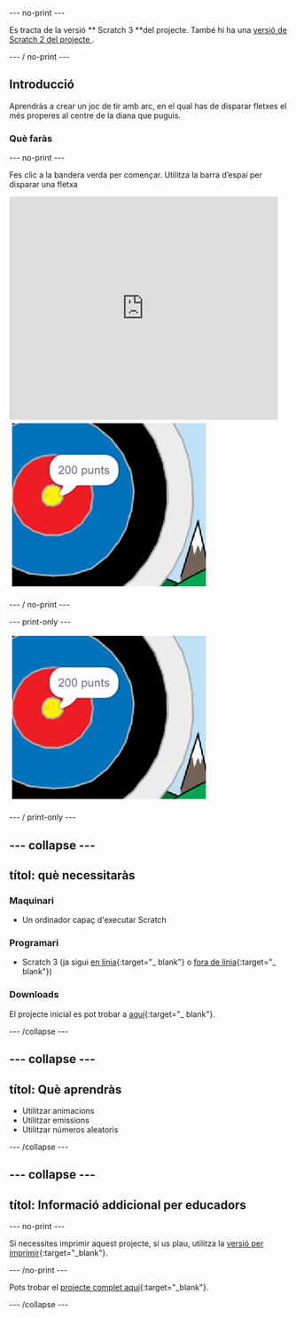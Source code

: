 \--- no-print \---

Es tracta de la versió ** Scratch 3 **del projecte. També hi ha una [ versió de Scratch 2 del projecte ](https://projects.raspberrypi.org/en/projects/archery-scratch2).

\--- / no-print \---

## Introducció

Aprendràs a crear un joc de tir amb arc, en el qual has de disparar fletxes el més properes al centre de la diana que puguis.

### Què faràs

\--- no-print \---

Fes clic a la bandera verda per començar. Utilitza la barra d’espai per disparar una fletxa

<div class="scratch-preview">
  <iframe allowtransparency="true" width="485" height="402" src="https://scratch.mit.edu/projects/embed/114760038/?autostart=false" frameborder="0" scrolling="no"></iframe>
  <img src="images/archery-final.png">
</div>

\--- / no-print \---

\--- print-only \---

![complete project](images/archery-final.png)

\--- / print-only \---

## \--- collapse \---

## títol: què necessitaràs

### Maquinari

+ Un ordinador capaç d'executar Scratch

### Programari

+ Scratch 3 (ja sigui [en línia](http://rpf.io/scratchon){:target="_ blank"} o [fora de línia](http://rpf.io/scratchoff){:target="_ blank"})

### Downloads

El projecte inicial es pot trobar a [aquí](http://rpf.io/p/en/archery-go){:target="_ blank"}.

\--- /collapse \---

## \--- collapse \---

## títol: Què aprendràs

+ Utilitzar animacions 
+ Utilitzar emissions
+ Utilitzar números aleatoris

\--- /collapse \---

## \--- collapse \---

## títol: Informació addicional per educadors

\--- no-print \---

Si necessites imprimir aquest projecte, si us plau, utilitza la [versió per imprimir](https://projects.raspberrypi.org/en/projects/archery/print){:target="_blank"}.

\--- /no-print \---

Pots trobar el [projecte complet aquí](http://rpf.io/p/en/archery-get){:target="_blank"}.

\--- /collapse \---